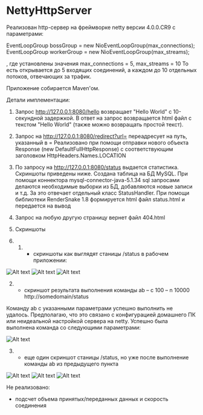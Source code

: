 # NettyHttpServer

Реализован  http-сервер на фреймворке netty версии 4.0.0.CR9 с параметрами:

EventLoopGroup bossGroup = new NioEventLoopGroup(max_connections);
EventLoopGroup workerGroup = new NioEventLoopGroup(max_streams);

, где установлены значения max_connections = 5, max_streams = 10
То есть открывается до 5 входящих соединений, а каждом до 10 отдельных потоков, отвечающих за трафик.

Приложение собирается Maven'ом.


Детали имплементации:

1. Запрос http://127.0.0.1:8080/hello возвращает "Hello World" с 10-секундной задержкой. В ответ на запрос возвращается
html файл с текстом "Hello World" (также можно возвращать простой текст).

2. Запрос на http://127.0.0.1:8080/redirect?url=<url> переадресует на путь, указанный в =<url>
Реализовано при помощи отправки нового объекта Response (new DefaultFullHttpResponse) 
с соответствующим заголовком HttpHeaders.Names.LOCATION

3. По запросу на http://127.0.0.1:8080/status выдается статистика. Скриншоты приведены ниже.
Создана таблица на БД MySQL. При помощи коннектора mysql-connector-java-5.1.34 sql запросами делаются 
необходимые выборки из БД, добавляются новые записи и т.д.
За это отвечает отдельный класс StatusHandler. При помощи библиотеки RenderSnake 1.8 формируется html файл 
status.html и передается на вывод

4. Запрос на любую другую страницу вернет файл 404.html

5. Скриншоты
6. 1) - скриншоты как выглядят станицы /status в рабочем приложении:

![Alt text](/report/1_1_status_before.png?raw=true "Screenshot before 1")
![Alt text](/report/1_2_status_before.png?raw=true "Screenshot before 2")
![Alt text](/report/1_3_status_before.png?raw=true "Screenshot before 3")

2)  - скриншот результата выполнения команды ab – c 100 – n 10000 http://somedomain/status

Команду ab с указанными параметрами успешно выполнить не удалось. Предполагаю, что это связано с конфигурацией
домашнего ПК или неидеальной настройкой сервера на netty.
Успешно была выполнена команда со следующими параметрами:

![Alt text](/report/status_ab.png?raw=true "Screenshot ab")

3)  - еще один скриншот станицы /status, но уже после выполнение команды ab из предыдущего пункта

![Alt text](/report/2_1_status_after.png?raw=true "Screenshot after 1")
![Alt text](/report/2_2_status_after.png?raw=true "Screenshot after 2")
![Alt text](/report/2_3_status_after.png?raw=true "Screenshot after 3")


Не реализовано:
- подсчет объема принятых/переданных данных и скорость соединения
